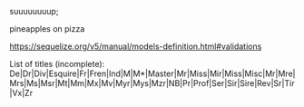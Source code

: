 suuuuuuuup;

pineapples on pizza

https://sequelize.org/v5/manual/models-definition.html#validations

List of titles (incomplete): De|Dr|Div|Esquire|Fr|Fren|Ind|M|M*|Master|Mr|Miss|Mir|Miss|Misc|Mr|Mre|Mrs|Ms|Msr|Mt|Mm|Mx|Mv|Myr|Mys|Mzr|NB|Pr|Prof|Ser|Sir|Sire|Rev|Sr|Tir|Vx|Zr